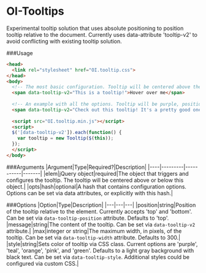 # OI-Tooltips
Experimental tooltip solution that uses absolute positioning to position tooltip relative to the document. Currently uses data-attribute 'tooltip-v2' to avoid conflicting with existing tooltip solution.

###Usage

```HTML
<head>
  <link rel="stylesheet" href="OI.tooltip.css">
</head>
<body>
  <!-- The most basic configuration. Tooltip will be centered above the element at 100% max-width. -->
  <span data-tooltip-v2="This is a tooltip!">Hover over me</span>
  
  <!-- An example with all the options. Tooltip will be purple, positioned below the element, at a max width of 300px. -->
  <span data-tooltip-v2="Check out this tooltip! It's a pretty good one, if you ask me." data-tooltip-width="300" data-tooltip-style="purple" data-tooltip-position="bottom">Hover over me, too</span>
  
  <script src="OI.tooltip.min.js"></script>
  <script>
  $('[data-tooltip-v2']).each(function() {
    var tooltip = new Tooltip($(this));
  });
  </script>
</body>
```

###Arguments
|Argument|Type|Required?|Description|
|----|---------|-----------|-------|
|elem|jQuery object|required|The object that triggers and configures the tooltip. The tooltip will be centered above or below this object.|
|opts|hash|optional|A hash that contains configuration options. Options can be set via data attributes, or explicitly with this hash.|

###Options
|Option|Type|Description|
|---|---|---|
|position|string|Position of the tooltip relative to the element. Currently accepts 'top' and 'bottom'. Can be set via `data-tooltip-position` attribute. Defaults to 'top'.
|message|string|The content of the tooltip. Can be set via `data-tooltip-v2` attribute.|
|max|integer or string|The maximum width, in pixels, of the tooltip. Can be set via `data-tooltip-width` attribute. Defaults to 300.|
|style|string|Sets color of tooltip via CSS class. Current options are 'purple', 'teal', 'orange', 'pink', and 'green'. Defaults to a light gray background with black text. Can be set via `data-tooltip-style`. Additional styles could be configured via custom CSS.|
